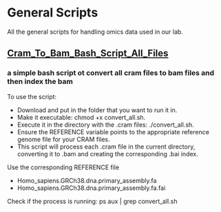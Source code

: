 # General Scripts

All the general scripts for handling omics data used in our lab.


## [Cram_To_Bam_Bash_Script_All_Files](General_Genomics_Scripts/convert_all.sh)
### a simple bash script ot convert all cram files to bam files and then index the bam

To use the script:

- Download and put in the folder that you want to run it in.
- Make it executable: chmod +x convert_all.sh.
- Execute it in the directory with the .cram files: ./convert_all.sh.
- Ensure the REFERENCE variable points to the appropriate reference genome file for your CRAM files.
- This script will process each .cram file in the current directory, converting it to .bam and creating the corresponding .bai index.

Use the corresponding REFERENCE file

- Homo_sapiens.GRCh38.dna.primary_assembly.fa
- Homo_sapiens.GRCh38.dna.primary_assembly.fa.fai

Check if the process is running:
  ps aux | grep convert_all.sh
